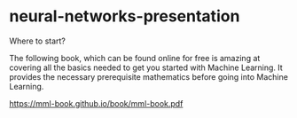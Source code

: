 # neural-networks-presentation

Where to start?

The following book, which can be found online for free is amazing at covering all the basics needed to get you started with Machine Learning. 
It provides the necessary prerequisite mathematics before going into Machine Learning.

https://mml-book.github.io/book/mml-book.pdf


 
